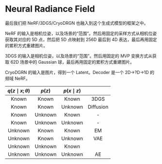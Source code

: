# Neural Radiance Field

最后我们把 NeRF/3DGS/CryoDRGN 也融入到这个生成式模型的框架之中。

NeRF 的输入是相机位姿，以及场景的“范围”。然后用固定的采样方式从相机位姿获取其对应的 5D 点，然后把 5D 点映射到 256D 最后到 4D 表达，最后再用固定的累积方式重建图片。

3DGS 的输入是相机位姿，以及场景的“范围”。然后用固定的 MVP 变换方式从获取 62D 场景中的 Gaussian 球，最后再用固定的累积方式重建图片。

CryoDGRN 的输入是图片，得到一个 Latent。Decoder 是一个 2D->?D->1D 的频域 NeRF。

| $q(z\mid x;\theta)$ | $p(z)$  | $p(x\mid z)$ |           |
| :-----------------: | :-----: | :----------: | :-------: |
|        Known        |  Known  |    Known     |   3DGS    |
|        Known        |  Known  |   Unknown    | Diffusion |
|        Known        | Unknown |    Known     |     -     |
|        Known        | Unknown |   Unknown    |     -     |
|       Unknown       |  Known  |    Known     |    EM     |
|       Unknown       |  Known  |   Unknown    |    VAE    |
|       Unknown       | Unknown |    Known     |           |
|       Unknown       | Unknown |   Unknown    |    AE     |